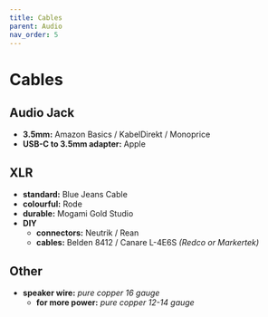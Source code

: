 ```yaml
---
title: Cables
parent: Audio
nav_order: 5
---
```

# Cables

## Audio Jack

- **3.5mm:** Amazon Basics / KabelDirekt / Monoprice
- **USB-C to 3.5mm adapter:** Apple

## XLR

- **standard:** Blue Jeans Cable
- **colourful:** Rode
- **durable:** Mogami Gold Studio
- **DIY**
	- **connectors:** Neutrik / Rean
	- **cables:** Belden 8412 / Canare L-4E6S *(Redco or Markertek)*

## Other

- **speaker wire:** *pure copper 16 gauge*
	- **for more power:** *pure copper 12-14 gauge*
